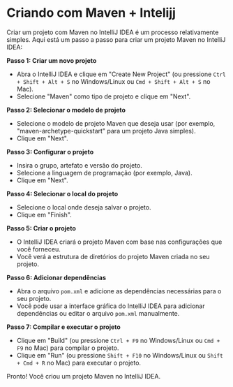 # Criando com Maven + Intelijj

Criar um projeto com Maven no IntelliJ IDEA é um processo relativamente simples. Aqui está um passo a passo para criar um projeto Maven no IntelliJ IDEA:

**Passo 1: Criar um novo projeto**

* Abra o IntelliJ IDEA e clique em "Create New Project" (ou pressione `Ctrl + Shift + Alt + S` no Windows/Linux ou `Cmd + Shift + Alt + S` no Mac).
* Selecione "Maven" como tipo de projeto e clique em "Next".

**Passo 2: Selecionar o modelo de projeto**

* Selecione o modelo de projeto Maven que deseja usar (por exemplo, "maven-archetype-quickstart" para um projeto Java simples).
* Clique em "Next".

**Passo 3: Configurar o projeto**

* Insira o grupo, artefato e versão do projeto.
* Selecione a linguagem de programação (por exemplo, Java).
* Clique em "Next".

**Passo 4: Selecionar o local do projeto**

* Selecione o local onde deseja salvar o projeto.
* Clique em "Finish".

**Passo 5: Criar o projeto**

* O IntelliJ IDEA criará o projeto Maven com base nas configurações que você forneceu.
* Você verá a estrutura de diretórios do projeto Maven criada no seu projeto.

**Passo 6: Adicionar dependências**

* Abra o arquivo `pom.xml` e adicione as dependências necessárias para o seu projeto.
* Você pode usar a interface gráfica do IntelliJ IDEA para adicionar dependências ou editar o arquivo `pom.xml` manualmente.

**Passo 7: Compilar e executar o projeto**

* Clique em "Build" (ou pressione `Ctrl + F9` no Windows/Linux ou `Cmd + F9` no Mac) para compilar o projeto.
* Clique em "Run" (ou pressione `Shift + F10` no Windows/Linux ou `Shift + Cmd + R` no Mac) para executar o projeto.

Pronto! Você criou um projeto Maven no IntelliJ IDEA.

